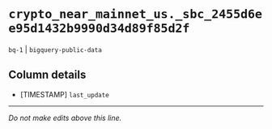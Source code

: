 # `crypto_near_mainnet_us._sbc_2455d6ee95d1432b9990d34d89f85d2f`
`bq-1` | `bigquery-public-data`

## Column details
* [TIMESTAMP] `last_update`

-------------------------------------------------------------------------------
*Do not make edits above this line.*
